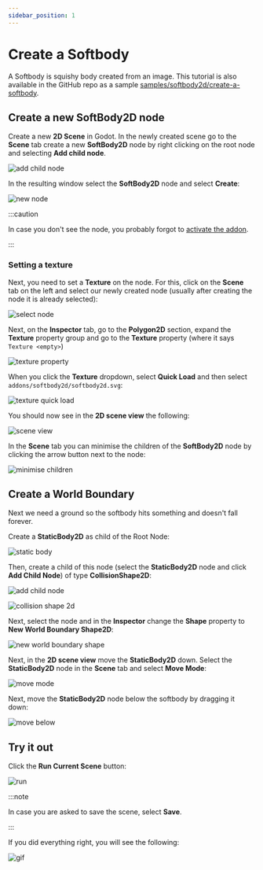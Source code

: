 ```yaml
---
sidebar_position: 1
---
```


# Create a Softbody

A Softbody is squishy body created from an image. This tutorial is also available in the GitHub repo as a sample [samples/softbody2d/create-a-softbody](https://github.com/appsinacup/godot-softbody2d/tree/main/samples/softbody2d/create-a-softbody).

## Create a new SoftBody2D node

Create a new **2D Scene** in Godot. In the newly created scene go to the **Scene** tab create a new **SoftBody2D** node by right clicking on the root node and selecting **Add child node**.

![add child node](/img/create-a-softbody/add-child-node.png)


In the resulting window select the **SoftBody2D** node and select **Create**:

![new node](/img/create-a-softbody/new-node.png)


:::caution

In case you don't see the node, you probably forgot to [activate the addon](/docs/intro.md#activate-the-addon).

:::

### Setting a texture

Next, you need to set a **Texture** on the node. For this, click on the **Scene** tab on the left and select our newly created node (usually after creating the node it is already selected):

![select node](/img/create-a-softbody/select-node.png)

Next, on the **Inspector** tab, go to the **Polygon2D** section, expand the **Texture** property group and go to the **Texture** property (where it says `Texture <empty>`)

![texture property](/img/create-a-softbody/texture-property.png)

When you click the **Texture** dropdown, select **Quick Load** and then select `addons/softbody2d/softbody2d.svg`:

![texture quick load](/img/create-a-softbody/quick-load.png)

You should now see in the **2D scene view** the following:

![scene view](/img/create-a-softbody/scene-view.png)

In the **Scene** tab you can minimise the children of the **SoftBody2D** node by clicking the arrow button next to the node:

![minimise children](/img/create-a-softbody/minimise-children.png)

## Create a World Boundary

Next we need a ground so the softbody hits something and doesn't fall forever.

Create a **StaticBody2D** as child of the Root Node:

![static body](/img/create-a-softbody/static-body.png)

Then, create a child of this node (select the **StaticBody2D** node and click **Add Child Node**) of type **CollisionShape2D**:

![add child node](/img/create-a-softbody/add-collision-shape.png)

![collision shape 2d](/img/create-a-softbody/collision-shape-2d.png)

Next, select the node and in the **Inspector** change the **Shape** property to **New World Boundary Shape2D**:

![new world boundary shape](/img/create-a-softbody/new-world-boundary-shape2d.png)

Next, in the **2D scene view** move the **StaticBody2D** down. Select the **StaticBody2D** node in the **Scene** tab and select **Move Mode**:

![move mode](/img/create-a-softbody/move-mode.png)

Next, move the **StaticBody2D** node below the softbody by dragging it down:

![move below](/img/create-a-softbody/move-static-body2d.png)

## Try it out

Click the **Run Current Scene** button:

![run](/img/create-a-softbody/run.png)

:::note

In case you are asked to save the scene, select **Save**.

:::

If you did everything right, you will see the following:

![gif](/img/create-a-softbody/result.gif)
